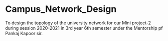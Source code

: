 # Campus_Network_Design 
To design the topology of the university network for our Mini project-2 during session 2020-2021 in 3rd year 6th semester under the Mentorship pf Pankaj Kapoor sir.
